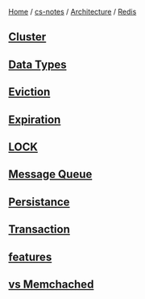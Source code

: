 [Home](https://mengxianbin.github.io) /
[cs-notes](https://mengxianbin.github.io/cs-notes/site) /
[Architecture](https://mengxianbin.github.io/cs-notes/site/Architecture) /
[Redis](https://mengxianbin.github.io/cs-notes/site/Architecture/Redis)

## [Cluster](https://mengxianbin.github.io/cs-notes/site/Architecture/Redis/Cluster/)

## [Data Types](https://mengxianbin.github.io/cs-notes/site/Architecture/Redis/Data%20Types/)

## [Eviction](https://mengxianbin.github.io/cs-notes/site/Architecture/Redis/Eviction/)

## [Expiration](https://mengxianbin.github.io/cs-notes/site/Architecture/Redis/Expiration/)

## [LOCK](https://mengxianbin.github.io/cs-notes/site/Architecture/Redis/LOCK/)

## [Message Queue](https://mengxianbin.github.io/cs-notes/site/Architecture/Redis/Message%20Queue/)

## [Persistance](https://mengxianbin.github.io/cs-notes/site/Architecture/Redis/Persistance/)

## [Transaction](https://mengxianbin.github.io/cs-notes/site/Architecture/Redis/Transaction/)

## [features](https://mengxianbin.github.io/cs-notes/site/Architecture/Redis/features)

## [vs Memchached](https://mengxianbin.github.io/cs-notes/site/Architecture/Redis/vs%20Memchached)
